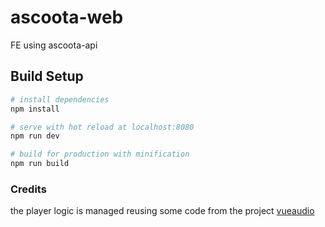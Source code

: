 # ascoota-web
FE using ascoota-api

## Build Setup

``` bash
# install dependencies
npm install

# serve with hot reload at localhost:8080
npm run dev

# build for production with minification
npm run build
```

### Credits
the player logic is managed reusing some code from the project [vueaudio](https://github.com/hilongjw/vue-audio)
